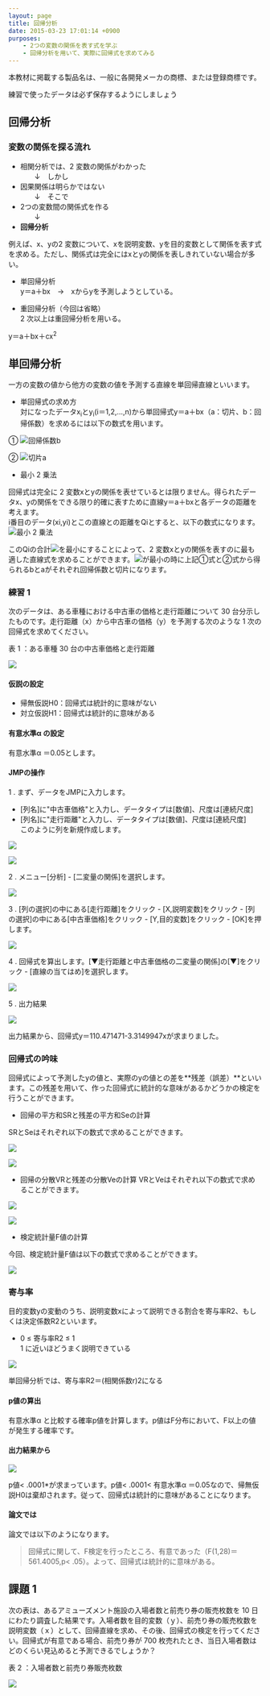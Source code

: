 ```yaml
---
layout: page
title: 回帰分析
date: 2015-03-23 17:01:14 +0900
purposes:
    - 2つの変数の関係を表す式を学ぶ
    - 回帰分析を用いて、実際に回帰式を求めてみる
---
```


本教材に掲載する製品名は、一般に各開発メーカの商標、または登録商標です。

練習で使ったデータは必ず保存するようにしましょう


回帰分析
--------------
### 変数の関係を探る流れ

* 相関分析では、2 変数の関係がわかった  
　　↓　しかし  
* 因果関係は明らかではない  
　　↓　そこで  
* 2つの変数間の関係式を作る  
　　↓  
* **回帰分析**

例えば、x、yの2 変数について、xを説明変数、yを目的変数として関係を表す式を求める。ただし、関係式は完全にはxとyの関係を表しきれていない場合が多い。

 - 単回帰分析  
 y＝a＋bx　→　xからyを予測しようとしている。  

 - 重回帰分析（今回は省略）  
 2 次以上は重回帰分析を用いる。  

 y＝a＋bx＋cx<sup>2</sup>


単回帰分析
--------------
一方の変数の値から他方の変数の値を予測する直線を単回帰直線といいます。

* 単回帰式の求め方  
対になったデータx<sub>i</sub>とy<sub>i</sub>(i＝1,2,…,n)から単回帰式y＝a＋bx（a：切片、b：回帰係数）を求めるには以下の数式を用います。  

 &#9312; ![回帰係数b](./pic/07_02b.png)  

 &#9313; ![切片a](./pic/07_03a.png)

* 最小 2 乗法

 回帰式は完全に 2 変数xとyの関係を表せているとは限りません。得られたデータx、yの関係をできる限り的確に表すために直線y＝a＋bxと各データの距離を考えます。  
 i番目のデータ(xi,yi)とこの直線との距離をQiとすると、以下の数式になります。  
 ![最小 2 乗法](./pic/07_04q.png)  

 このQiの合計![](./pic/07_05q.png)を最小にすることによって、2 変数xとyの関係を表すのに最も適した直線式を求めることができます。![](./pic/07_05q.png)が最小の時に上記①式と②式から得られるbとaがそれぞれ回帰係数と切片になります。

### 練習 1  
次のデータは、ある車種における中古車の価格と走行距離について 30 台分示したものです。走行距離（x）から中古車の価格（y）を予測する次のような 1 次の回帰式を求めてください。

表 1 ：ある車種 30 台の中古車価格と走行距離

![](./pic/07_06exQ.png)

#### 仮説の設定  
 * 帰無仮説H0：回帰式は統計的に意味がない
 * 対立仮説H1：回帰式は統計的に意味がある

#### 有意水準&alpha; の設定
有意水準&alpha; ＝0.05とします。

#### JMPの操作
1 . まず、データをJMPに入力します。
 - [列名]に"中古車価格"と入力し、データタイプは[数値]、尺度は[連続尺度]
 - [列名]に"走行距離"と入力し、データタイプは[数値]、尺度は[連続尺度]  
このように列を新規作成します。  

![](./pic/07_07newline.bmp)  

![](./pic/07_08input.bmp)

2 . メニュー[分析] - [二変量の関係]を選択します。

![](./pic/07_09analysis.bmp)  

3 . [列の選択]の中にある[走行距離]をクリック - [X,説明変数]をクリック - [列の選択]の中にある[中古車価格]をクリック - [Y,目的変数]をクリック - [OK]を押します。

![](./pic/07_10analysis.bmp)

4 . 回帰式を算出します。[▼走行距離と中古車価格の二変量の関係]の[▼]をクリック - [直線の当てはめ]を選択します。

![](./pic/07_11analysis.bmp)

5 . 出力結果

![](./pic/07_12analysis.bmp)

出力結果から、回帰式y＝110.471471-3.3149947xが求まりました。

### 回帰式の吟味

回帰式によって予測したyの値と、実際のyの値との差を**残差（誤差）**といいます。この残差を用いて、作った回帰式に統計的な意味があるかどうかの検定を行うことができます。

* 回帰の平方和SRと残差の平方和Seの計算

SRとSeはそれぞれ以下の数式で求めることができます。

![](./pic/07_13sr.png)

![](./pic/07_14se.png)

* 回帰の分散VRと残差の分散Veの計算
VRとVeはそれぞれ以下の数式で求めることができます。

![](./pic/07_15vr.png)

![](./pic/07_16ve.png)

* 検定統計量F値の計算

今回、検定統計量F値は以下の数式で求めることができます。

![](./pic/07_17f.png)

### 寄与率
目的変数yの変動のうち、説明変数xによって説明できる割合を寄与率R2、もしくは決定係数R2といいます。

* 0 &le; 寄与率R2 &le; 1  
  1 に近いほどうまく説明できている  

![](./pic/07_18r.png)  

単回帰分析では、寄与率R2＝(相関係数r)2になる

#### p値の算出
有意水準&alpha; と比較する確率p値を計算します。p値はF分布において、F以上の値が発生する確率です。

#### 出力結果から

![](./pic/07_19analysis.bmp)

p値&lt; .0001*が求まっています。p値&lt; .0001&lt; 有意水準&alpha; ＝0.05なので、帰無仮説H0は棄却されます。従って、回帰式は統計的に意味があることになります。

#### 論文では
論文では以下のようになります。

> 回帰式に関して、F検定を行ったところ、有意であった（F(1,28)＝561.4005,p&lt; .05）。よって、回帰式は統計的に意味がある。

課題 1
--------------
次の表は、あるアミューズメント施設の入場者数と前売り券の販売枚数を 10 日にわたり調査した結果です。入場者数を目的変数（ｙ）、前売り券の販売枚数を説明変数（ｘ）として、回帰直線を求め、その後、回帰式の検定を行ってください。回帰式が有意である場合、前売り券が 700 枚売れたとき、当日入場者数はどのくらい見込めると予測できるでしょうか？

表 2 ：入場者数と前売り券販売枚数

![](./pic/07_20Q.png)
